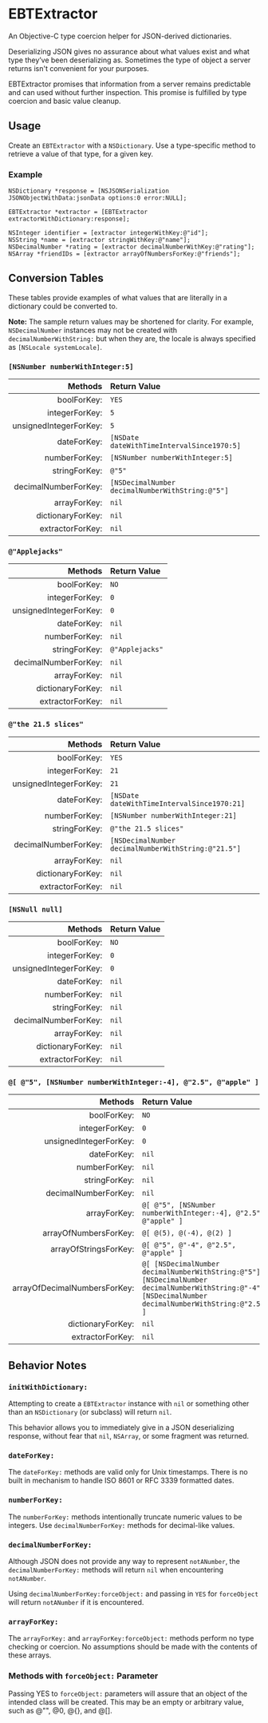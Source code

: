 # EBTExtractor
An Objective-C type coercion helper for JSON-derived dictionaries.

Deserializing JSON gives no assurance about what values exist and what type they’ve been deserializing as. Sometimes the type of object a server returns isn't convenient for your purposes.

EBTExtractor promises that information from a server remains predictable and can used without further inspection. This promise is fulfilled by type coercion and basic value cleanup.

## Usage
Create an `EBTExtractor` with a `NSDictionary`. Use a type-specific method to retrieve a value of that type, for a given key.

### Example

```objc
NSDictionary *response = [NSJSONSerialization JSONObjectWithData:jsonData options:0 error:NULL];

EBTExtractor *extractor = [EBTExtractor extractorWithDictionary:response];

NSInteger identifier = [extractor integerWithKey:@"id"];
NSString *name = [extractor stringWithKey:@"name"];
NSDecimalNumber *rating = [extractor decimalNumberWithKey:@"rating"];
NSArray *friendIDs = [extractor arrayOfNumbersForKey:@"friends"];
```

## Conversion Tables

These tables provide examples of what values that are literally in a dictionary could be converted to.

**Note:** The sample return values may be shortened for clarity. For example, `NSDecimalNumber` instances may not be created with `decimalNumberWithString:` but when they are, the locale is always specified as `[NSLocale systemLocale]`.

### `[NSNumber numberWithInteger:5]`
Methods                | Return Value
----------------------:|:-------------
boolForKey:            | `YES`
integerForKey:         | `5`
unsignedIntegerForKey: | `5`
dateForKey:            | `[NSDate dateWithTimeIntervalSince1970:5]`
numberForKey:          | `[NSNumber numberWithInteger:5]`
stringForKey:          | `@"5"`
decimalNumberForKey:   | `[NSDecimalNumber decimalNumberWithString:@"5"]`
arrayForKey:           | `nil`
dictionaryForKey:      | `nil`
extractorForKey:       | `nil`

### `@"Applejacks"`
Methods                | Return Value
----------------------:|:-------------
boolForKey:            | `NO`
integerForKey:         | `0`
unsignedIntegerForKey: | `0`
dateForKey:            | `nil`
numberForKey:          | `nil`
stringForKey:          | `@"Applejacks"`
decimalNumberForKey:   | `nil`
arrayForKey:           | `nil`
dictionaryForKey:      | `nil`
extractorForKey:       | `nil`


### `@"the 21.5 slices"`
Methods                | Return Value
----------------------:|:-------------
boolForKey:            | `YES`
integerForKey:         | `21`
unsignedIntegerForKey: | `21`
dateForKey:            | `[NSDate dateWithTimeIntervalSince1970:21]`
numberForKey:          | `[NSNumber numberWithInteger:21]`
stringForKey:          | `@"the 21.5 slices"`
decimalNumberForKey:   | `[NSDecimalNumber decimalNumberWithString:@"21.5"]`
arrayForKey:           | `nil`
dictionaryForKey:      | `nil`
extractorForKey:       | `nil`

### `[NSNull null]`
Methods                | Return Value
----------------------:|:-------------
boolForKey:            | `NO`
integerForKey:         | `0`
unsignedIntegerForKey: | `0`
dateForKey:            | `nil`
numberForKey:          | `nil`
stringForKey:          | `nil`
decimalNumberForKey:   | `nil`
arrayForKey:           | `nil`
dictionaryForKey:      | `nil`
extractorForKey:       | `nil`

### `@[ @"5", [NSNumber numberWithInteger:-4], @"2.5", @"apple" ]`
Methods                | Return Value
----------------------:|:-------------
boolForKey:            | `NO`
integerForKey:         | `0`
unsignedIntegerForKey: | `0`
dateForKey:            | `nil`
numberForKey:          | `nil`
stringForKey:          | `nil`
decimalNumberForKey:   | `nil`
arrayForKey:           | `@[ @"5", [NSNumber numberWithInteger:-4], @"2.5", @"apple" ]`
arrayOfNumbersForKey:  | `@[ @(5), @(-4), @(2) ]`
arrayOfStringsForKey:  | `@[ @"5", @"-4", @"2.5", @"apple" ]`
arrayOfDecimalNumbersForKey: | `@[ [NSDecimalNumber decimalNumberWithString:@"5"], [NSDecimalNumber decimalNumberWithString:@"-4"], [NSDecimalNumber decimalNumberWithString:@"2.5"] ]`
dictionaryForKey:      | `nil`
extractorForKey:       | `nil`

## Behavior Notes

### `initWithDictionary:`
Attempting to create a `EBTExtractor` instance with `nil` or something other than an `NSDictionary` (or subclass) will return `nil`.

This behavior allows you to immediately give in a JSON deserializing response, without fear that `nil`, `NSArray`, or some fragment was returned.

### `dateForKey:`
The `dateForKey:` methods are valid only for Unix timestamps. There is no built in mechanism to handle ISO 8601 or RFC 3339 formatted dates.

### `numberForKey:`
The `numberForKey:` methods intentionally truncate numeric values to be integers. Use `decimalNumberForKey:` methods for decimal-like values.

### `decimalNumberForKey:`
Although JSON does not provide any way to represent `notANumber`, the `decimalNumberForKey:` methods will return `nil` when encountering `notANumber`.

Using `decimalNumberForKey:forceObject:` and passing in `YES` for `forceObject` will return `notANumber` if it is encountered.

### `arrayForKey:`
The `arrayForKey:` and `arrayForKey:forceObject:` methods perform no type checking or coercion. No assumptions should be made with the contents of these arrays.

### Methods with `forceObject:` Parameter
Passing YES to `forceObject:` parameters will assure that an object of the intended class will be created. This may be an empty or arbitrary value, such as @"", @0, @{}, and @[].